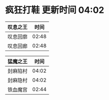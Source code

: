# 疯狂打鞋 更新时间 04:02

| 叹息之王   | 时间    |
|--------|-------|
| 叹息回廓 | 02:48 |
| 叹息回廊 | 02:48 |

| 猛魔之王   | 时间    |
|--------|-------|
| 封麻陷村 | 04:02 |
| 封麻隐村 | 04:02 |
| 铁血魔宫 | 02:44 |